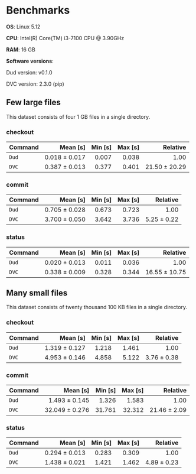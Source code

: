 # Benchmarks

**OS**: Linux 5.12

**CPU**: Intel(R) Core(TM) i3-7100 CPU @ 3.90GHz

**RAM**: 16 GB

**Software versions**:

Dud version: v0.1.0

DVC version: 2.3.0 (pip)
## Few large files

This dataset consists of four 1 GB files in a single directory.

### checkout

| Command | Mean [s] | Min [s] | Max [s] | Relative |
|:---|---:|---:|---:|---:|
| `Dud` | 0.018 ± 0.017 | 0.007 | 0.038 | 1.00 |
| `DVC` | 0.387 ± 0.013 | 0.377 | 0.401 | 21.50 ± 20.29 |
### commit

| Command | Mean [s] | Min [s] | Max [s] | Relative |
|:---|---:|---:|---:|---:|
| `Dud` | 0.705 ± 0.028 | 0.673 | 0.723 | 1.00 |
| `DVC` | 3.700 ± 0.050 | 3.642 | 3.736 | 5.25 ± 0.22 |
### status

| Command | Mean [s] | Min [s] | Max [s] | Relative |
|:---|---:|---:|---:|---:|
| `Dud` | 0.020 ± 0.013 | 0.011 | 0.036 | 1.00 |
| `DVC` | 0.338 ± 0.009 | 0.328 | 0.344 | 16.55 ± 10.75 |
## Many small files

This dataset consists of twenty thousand 100 KB files in a single directory.

### checkout

| Command | Mean [s] | Min [s] | Max [s] | Relative |
|:---|---:|---:|---:|---:|
| `Dud` | 1.319 ± 0.127 | 1.218 | 1.461 | 1.00 |
| `DVC` | 4.953 ± 0.146 | 4.858 | 5.122 | 3.76 ± 0.38 |
### commit

| Command | Mean [s] | Min [s] | Max [s] | Relative |
|:---|---:|---:|---:|---:|
| `Dud` | 1.493 ± 0.145 | 1.326 | 1.583 | 1.00 |
| `DVC` | 32.049 ± 0.276 | 31.761 | 32.312 | 21.46 ± 2.09 |
### status

| Command | Mean [s] | Min [s] | Max [s] | Relative |
|:---|---:|---:|---:|---:|
| `Dud` | 0.294 ± 0.013 | 0.283 | 0.309 | 1.00 |
| `DVC` | 1.438 ± 0.021 | 1.421 | 1.462 | 4.89 ± 0.23 |
